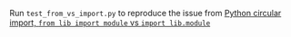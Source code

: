 Run `test_from_vs_import.py` to reproduce the issue from
[Python circular import, `from lib import module` vs `import lib.module`](http://stackoverflow.com/q/22397610)
